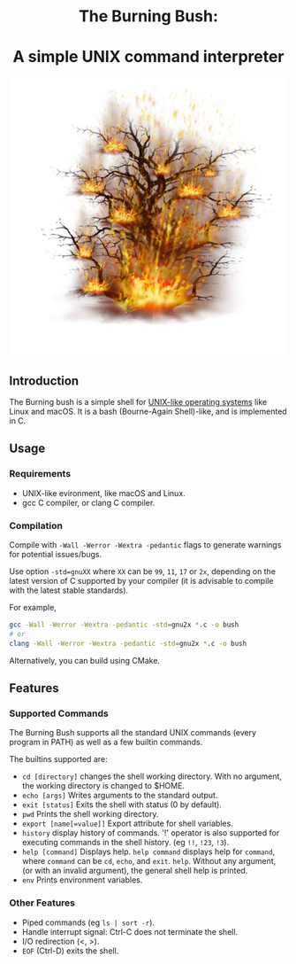 <h1 style="text-align: center;"><strong>The Burning Bush:</strong></h1>
<h1 style="text-align: center;"><strong>A simple UNIX command interpreter</strong></h1>

![The Burning Bush](./media/burning_bush.png "The Burning Bush")

## Introduction

The Burning bush is a simple shell for
[UNIX-like operating systems](https://en.wikipedia.org/wiki/List_of_Unix_systems#Unix-like_operating_systems)
like Linux and macOS.
It is a bash (Bourne-Again Shell)-like, and is implemented in C.

## Usage

### Requirements

* UNIX-like evironment, like macOS and Linux.
* gcc C compiler, or clang C compiler.

### Compilation

Compile with `-Wall -Werror -Wextra -pedantic` flags to generate warnings for potential issues/bugs.

Use option `-std=gnuXX` where `XX` can be `99`, `11`, `17` or `2x`, depending on the
latest version of C supported by your compiler
(it is advisable to compile with the latest stable standards).

For example,

```zsh
gcc -Wall -Werror -Wextra -pedantic -std=gnu2x *.c -o bush
# or
clang -Wall -Werror -Wextra -pedantic -std=gnu2x *.c -o bush
```

Alternatively, you can build using CMake.

## Features

### Supported Commands

The Burning Bush supports all the standard UNIX commands (every program in PATH)
as well as a few builtin commands.

The builtins supported are:

* `cd [directory]`
changes the shell working directory. With no argument, the working directory
is changed to $HOME.
* `echo [args]`
Writes arguments to the standard output.
* `exit [status]`
Exits the shell with status (0 by default).
* `pwd`
Prints the shell working directory.
* `export [name[=value]]`
Export attribute for shell variables.
* `history`
display history of commands. '!' operator is also supported for executing
commands in the shell history. (eg `!!`, `!23`, `!3`).
* `help [command]`
Displays help. `help command` displays help for `command`, where `command`
can be `cd`, `echo`, and `exit`. `help`.
Without any argument, (or with an invalid argument),
the general shell help is printed.
* `env`
Prints environment variables.

### Other Features

* Piped commands (eg `ls | sort -r`).
* Handle interrupt signal: Ctrl-C does not terminate the shell.
* I/O redirection (<, >).
* `EOF` (Ctrl-D) exits the shell.
